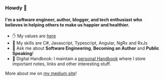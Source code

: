 ### Howdy 👋

#### I'm a software engineer, author, blogger, and tech enthusiast who believes in helping others to make us happier and healthier.

- ✋ My values are [here](https://github.com/georgemarklow/georgemarklow/blob/main/README.md)
- 🌱 My skills are C#, Javascript, Typescript, Angular, NgRx and RxJs
- 💬 Ask me about **Software Engineering**, **Becoming an Author** and **Public Speaking**! 
- :memo: Digital Handbook: I maintain a [personal Handbook](https://github.com/georgemarklow/georgemarklow/) where I store important notes, links and other interesting stuff. 

More about me on [my medium site](https://marklowg.medium.com/)!
